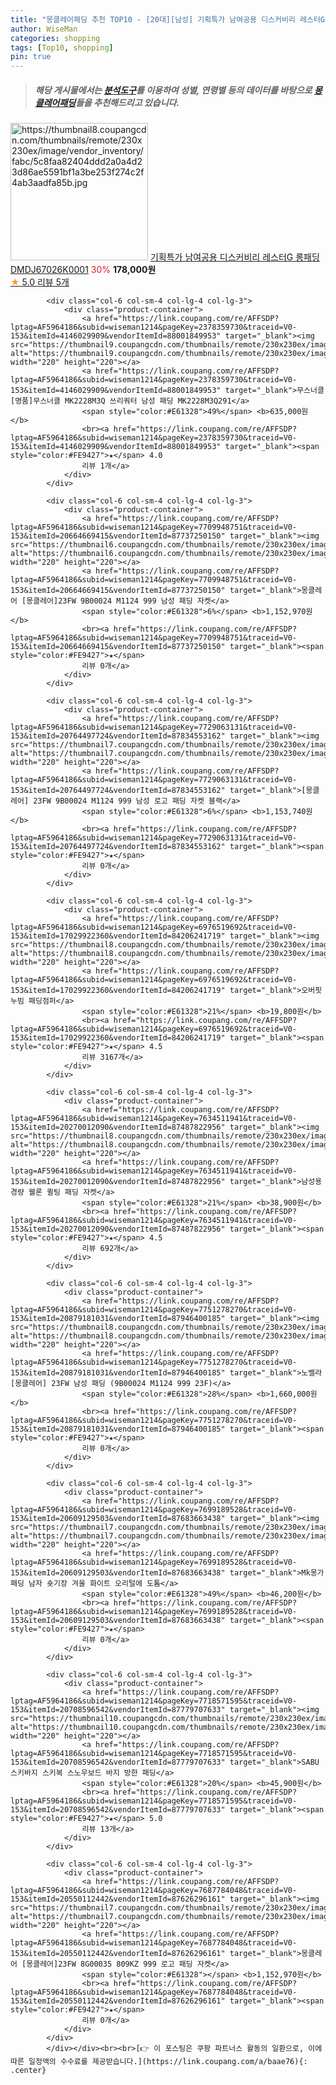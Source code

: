 ```yaml
---
title: "몽클레어패딩 추천 TOP10 - [20대][남성] 기획특가 남여공용 디스커비리 레스터G 롱패딩 DMDJ67026K0001"
author: WiseMan
categories: shopping
tags: [Top10, shopping]
pin: true
---
```


> ##### 해당 게시물에서는 [**분석도구**](https://itemscout.io/)를 이용하여 **성별**, **연령별** 등의 데이터를 바탕으로 [**몽클레어패딩**](https://link.coupang.com/a/baae76)들을 추천해드리고 있습니다.
<div class="container"><div class="row">
            <div class="col-6 col-sm-4 col-lg-4 col-lg-3">
                <div class="product-container">
                    <a href="https://link.coupang.com/re/AFFSDP?lptag=AF5964186&subid=wiseman1214&pageKey=7779140376&traceid=V0-153&itemId=21020727597&vendorItemId=88083934833" target="_blank"><img src="https://thumbnail8.coupangcdn.com/thumbnails/remote/230x230ex/image/vendor_inventory/fabc/5c8faa82404ddd2a0a4d23d86ae5591bf1a3be253f274c2f4ab3aadfa85b.jpg" alt="https://thumbnail8.coupangcdn.com/thumbnails/remote/230x230ex/image/vendor_inventory/fabc/5c8faa82404ddd2a0a4d23d86ae5591bf1a3be253f274c2f4ab3aadfa85b.jpg" width="220" height="220"></a>
                    <a href="https://link.coupang.com/re/AFFSDP?lptag=AF5964186&subid=wiseman1214&pageKey=7779140376&traceid=V0-153&itemId=21020727597&vendorItemId=88083934833" target="_blank">기획특가 남여공용 디스커비리 레스터G 롱패딩 DMDJ67026K0001</a>
                    <span style="color:#E61328">30%</span> <b>178,000원</b>
                    <br><a href="https://link.coupang.com/re/AFFSDP?lptag=AF5964186&subid=wiseman1214&pageKey=7779140376&traceid=V0-153&itemId=21020727597&vendorItemId=88083934833" target="_blank"><span style="color:#FE9427">★</span> 5.0
                    리뷰 5개</a>
                </div>
            </div>
            
            <div class="col-6 col-sm-4 col-lg-4 col-lg-3">
                <div class="product-container">
                    <a href="https://link.coupang.com/re/AFFSDP?lptag=AF5964186&subid=wiseman1214&pageKey=2378359730&traceid=V0-153&itemId=4146029909&vendorItemId=88001849953" target="_blank"><img src="https://thumbnail9.coupangcdn.com/thumbnails/remote/230x230ex/image/vendor_inventory/2bb8/aaa573487bf32f68ed38231d6013d815000707fd40145760bb06f0d1b622.jpg" alt="https://thumbnail9.coupangcdn.com/thumbnails/remote/230x230ex/image/vendor_inventory/2bb8/aaa573487bf32f68ed38231d6013d815000707fd40145760bb06f0d1b622.jpg" width="220" height="220"></a>
                    <a href="https://link.coupang.com/re/AFFSDP?lptag=AF5964186&subid=wiseman1214&pageKey=2378359730&traceid=V0-153&itemId=4146029909&vendorItemId=88001849953" target="_blank">무스너클 [명품]무스너클 MK2228M3Q 쓰리쿼터 남성 패딩 MK2228M3Q291</a>
                    <span style="color:#E61328">49%</span> <b>635,000원</b>
                    <br><a href="https://link.coupang.com/re/AFFSDP?lptag=AF5964186&subid=wiseman1214&pageKey=2378359730&traceid=V0-153&itemId=4146029909&vendorItemId=88001849953" target="_blank"><span style="color:#FE9427">★</span> 4.0
                    리뷰 1개</a>
                </div>
            </div>
            
            <div class="col-6 col-sm-4 col-lg-4 col-lg-3">
                <div class="product-container">
                    <a href="https://link.coupang.com/re/AFFSDP?lptag=AF5964186&subid=wiseman1214&pageKey=7709948751&traceid=V0-153&itemId=20664669415&vendorItemId=87737250150" target="_blank"><img src="https://thumbnail6.coupangcdn.com/thumbnails/remote/230x230ex/image/vendor_inventory/5aa9/865e6432a5c2ebb9b8af78e4013c66f77882ae87af6ae88814a3d5ec52e0.jpg" alt="https://thumbnail6.coupangcdn.com/thumbnails/remote/230x230ex/image/vendor_inventory/5aa9/865e6432a5c2ebb9b8af78e4013c66f77882ae87af6ae88814a3d5ec52e0.jpg" width="220" height="220"></a>
                    <a href="https://link.coupang.com/re/AFFSDP?lptag=AF5964186&subid=wiseman1214&pageKey=7709948751&traceid=V0-153&itemId=20664669415&vendorItemId=87737250150" target="_blank">몽클레어 [몽클레어]23FW 9B00024 M1124 999 남성 패딩 자켓</a>
                    <span style="color:#E61328">6%</span> <b>1,152,970원</b>
                    <br><a href="https://link.coupang.com/re/AFFSDP?lptag=AF5964186&subid=wiseman1214&pageKey=7709948751&traceid=V0-153&itemId=20664669415&vendorItemId=87737250150" target="_blank"><span style="color:#FE9427">★</span> 
                    리뷰 0개</a>
                </div>
            </div>
            
            <div class="col-6 col-sm-4 col-lg-4 col-lg-3">
                <div class="product-container">
                    <a href="https://link.coupang.com/re/AFFSDP?lptag=AF5964186&subid=wiseman1214&pageKey=7729063131&traceid=V0-153&itemId=20764497724&vendorItemId=87834553162" target="_blank"><img src="https://thumbnail7.coupangcdn.com/thumbnails/remote/230x230ex/image/vendor_inventory/65ad/93c4111c422370a8fd6fab92902ebf4a9906405e09f137fbff77c55cf086.jpg" alt="https://thumbnail7.coupangcdn.com/thumbnails/remote/230x230ex/image/vendor_inventory/65ad/93c4111c422370a8fd6fab92902ebf4a9906405e09f137fbff77c55cf086.jpg" width="220" height="220"></a>
                    <a href="https://link.coupang.com/re/AFFSDP?lptag=AF5964186&subid=wiseman1214&pageKey=7729063131&traceid=V0-153&itemId=20764497724&vendorItemId=87834553162" target="_blank">[몽클레어] 23FW 9B00024 M1124 999 남성 로고 패딩 자켓 블랙</a>
                    <span style="color:#E61328">6%</span> <b>1,153,740원</b>
                    <br><a href="https://link.coupang.com/re/AFFSDP?lptag=AF5964186&subid=wiseman1214&pageKey=7729063131&traceid=V0-153&itemId=20764497724&vendorItemId=87834553162" target="_blank"><span style="color:#FE9427">★</span> 
                    리뷰 0개</a>
                </div>
            </div>
            
            <div class="col-6 col-sm-4 col-lg-4 col-lg-3">
                <div class="product-container">
                    <a href="https://link.coupang.com/re/AFFSDP?lptag=AF5964186&subid=wiseman1214&pageKey=6976519692&traceid=V0-153&itemId=17029922360&vendorItemId=84206241719" target="_blank"><img src="https://thumbnail8.coupangcdn.com/thumbnails/remote/230x230ex/image/vendor_inventory/d073/c84a1f8c08a90669e09040b4e1012391cefa00fad2932bd58d07e24fbd46.jpg" alt="https://thumbnail8.coupangcdn.com/thumbnails/remote/230x230ex/image/vendor_inventory/d073/c84a1f8c08a90669e09040b4e1012391cefa00fad2932bd58d07e24fbd46.jpg" width="220" height="220"></a>
                    <a href="https://link.coupang.com/re/AFFSDP?lptag=AF5964186&subid=wiseman1214&pageKey=6976519692&traceid=V0-153&itemId=17029922360&vendorItemId=84206241719" target="_blank">오버핏 누빔 패딩점퍼</a>
                    <span style="color:#E61328">21%</span> <b>19,800원</b>
                    <br><a href="https://link.coupang.com/re/AFFSDP?lptag=AF5964186&subid=wiseman1214&pageKey=6976519692&traceid=V0-153&itemId=17029922360&vendorItemId=84206241719" target="_blank"><span style="color:#FE9427">★</span> 4.5
                    리뷰 3167개</a>
                </div>
            </div>
            
            <div class="col-6 col-sm-4 col-lg-4 col-lg-3">
                <div class="product-container">
                    <a href="https://link.coupang.com/re/AFFSDP?lptag=AF5964186&subid=wiseman1214&pageKey=7634511941&traceid=V0-153&itemId=20270012090&vendorItemId=87487822956" target="_blank"><img src="https://thumbnail8.coupangcdn.com/thumbnails/remote/230x230ex/image/vendor_inventory/68ca/8a8bd4b0a429e0dffed63de7cb13704348598a8b484c95931d661ea8272f.jpg" alt="https://thumbnail8.coupangcdn.com/thumbnails/remote/230x230ex/image/vendor_inventory/68ca/8a8bd4b0a429e0dffed63de7cb13704348598a8b484c95931d661ea8272f.jpg" width="220" height="220"></a>
                    <a href="https://link.coupang.com/re/AFFSDP?lptag=AF5964186&subid=wiseman1214&pageKey=7634511941&traceid=V0-153&itemId=20270012090&vendorItemId=87487822956" target="_blank">남성용 경량 웰론 퀼팅 패딩 자켓</a>
                    <span style="color:#E61328">21%</span> <b>38,900원</b>
                    <br><a href="https://link.coupang.com/re/AFFSDP?lptag=AF5964186&subid=wiseman1214&pageKey=7634511941&traceid=V0-153&itemId=20270012090&vendorItemId=87487822956" target="_blank"><span style="color:#FE9427">★</span> 4.5
                    리뷰 692개</a>
                </div>
            </div>
            
            <div class="col-6 col-sm-4 col-lg-4 col-lg-3">
                <div class="product-container">
                    <a href="https://link.coupang.com/re/AFFSDP?lptag=AF5964186&subid=wiseman1214&pageKey=7751278270&traceid=V0-153&itemId=20879181031&vendorItemId=87946400185" target="_blank"><img src="https://thumbnail8.coupangcdn.com/thumbnails/remote/230x230ex/image/vendor_inventory/b8ff/c3db6d732dc6bbf7094aa3fb86bdbbbb8f495b1c9317e2feba06d35cf959.jpg" alt="https://thumbnail8.coupangcdn.com/thumbnails/remote/230x230ex/image/vendor_inventory/b8ff/c3db6d732dc6bbf7094aa3fb86bdbbbb8f495b1c9317e2feba06d35cf959.jpg" width="220" height="220"></a>
                    <a href="https://link.coupang.com/re/AFFSDP?lptag=AF5964186&subid=wiseman1214&pageKey=7751278270&traceid=V0-153&itemId=20879181031&vendorItemId=87946400185" target="_blank">노벨라 [몽클레어] 23FW 남성 패딩 (9B00024 M1124 999 23F)</a>
                    <span style="color:#E61328">28%</span> <b>1,660,000원</b>
                    <br><a href="https://link.coupang.com/re/AFFSDP?lptag=AF5964186&subid=wiseman1214&pageKey=7751278270&traceid=V0-153&itemId=20879181031&vendorItemId=87946400185" target="_blank"><span style="color:#FE9427">★</span> 
                    리뷰 0개</a>
                </div>
            </div>
            
            <div class="col-6 col-sm-4 col-lg-4 col-lg-3">
                <div class="product-container">
                    <a href="https://link.coupang.com/re/AFFSDP?lptag=AF5964186&subid=wiseman1214&pageKey=7699189528&traceid=V0-153&itemId=20609129503&vendorItemId=87683663438" target="_blank"><img src="https://thumbnail7.coupangcdn.com/thumbnails/remote/230x230ex/image/vendor_inventory/6efd/bb5edd6826103011ebf5ec30746aa36a7f15785f8db398fb955ab4237d6d.jpg" alt="https://thumbnail7.coupangcdn.com/thumbnails/remote/230x230ex/image/vendor_inventory/6efd/bb5edd6826103011ebf5ec30746aa36a7f15785f8db398fb955ab4237d6d.jpg" width="220" height="220"></a>
                    <a href="https://link.coupang.com/re/AFFSDP?lptag=AF5964186&subid=wiseman1214&pageKey=7699189528&traceid=V0-153&itemId=20609129503&vendorItemId=87683663438" target="_blank">Mk몽가 패딩 남자 숏기장 겨울 화이트 오리털에 도톰</a>
                    <span style="color:#E61328">49%</span> <b>46,200원</b>
                    <br><a href="https://link.coupang.com/re/AFFSDP?lptag=AF5964186&subid=wiseman1214&pageKey=7699189528&traceid=V0-153&itemId=20609129503&vendorItemId=87683663438" target="_blank"><span style="color:#FE9427">★</span> 
                    리뷰 0개</a>
                </div>
            </div>
            
            <div class="col-6 col-sm-4 col-lg-4 col-lg-3">
                <div class="product-container">
                    <a href="https://link.coupang.com/re/AFFSDP?lptag=AF5964186&subid=wiseman1214&pageKey=7718571595&traceid=V0-153&itemId=20708596542&vendorItemId=87779707633" target="_blank"><img src="https://thumbnail10.coupangcdn.com/thumbnails/remote/230x230ex/image/vendor_inventory/14f1/9394ad97d89b91017c08287d757e4c36bc70195716ea4596ae65f3c8e785.jpg" alt="https://thumbnail10.coupangcdn.com/thumbnails/remote/230x230ex/image/vendor_inventory/14f1/9394ad97d89b91017c08287d757e4c36bc70195716ea4596ae65f3c8e785.jpg" width="220" height="220"></a>
                    <a href="https://link.coupang.com/re/AFFSDP?lptag=AF5964186&subid=wiseman1214&pageKey=7718571595&traceid=V0-153&itemId=20708596542&vendorItemId=87779707633" target="_blank">SABU 스키바지 스키복 스노우보드 바지 방한 패딩</a>
                    <span style="color:#E61328">20%</span> <b>45,900원</b>
                    <br><a href="https://link.coupang.com/re/AFFSDP?lptag=AF5964186&subid=wiseman1214&pageKey=7718571595&traceid=V0-153&itemId=20708596542&vendorItemId=87779707633" target="_blank"><span style="color:#FE9427">★</span> 5.0
                    리뷰 13개</a>
                </div>
            </div>
            
            <div class="col-6 col-sm-4 col-lg-4 col-lg-3">
                <div class="product-container">
                    <a href="https://link.coupang.com/re/AFFSDP?lptag=AF5964186&subid=wiseman1214&pageKey=7687784048&traceid=V0-153&itemId=20550112442&vendorItemId=87626296161" target="_blank"><img src="https://thumbnail7.coupangcdn.com/thumbnails/remote/230x230ex/image/vendor_inventory/8c69/6d9971a337e6163ab1b3a3d9819a9f9fb6beb8b464b74aab5faa4c8b2a32.jpg" alt="https://thumbnail7.coupangcdn.com/thumbnails/remote/230x230ex/image/vendor_inventory/8c69/6d9971a337e6163ab1b3a3d9819a9f9fb6beb8b464b74aab5faa4c8b2a32.jpg" width="220" height="220"></a>
                    <a href="https://link.coupang.com/re/AFFSDP?lptag=AF5964186&subid=wiseman1214&pageKey=7687784048&traceid=V0-153&itemId=20550112442&vendorItemId=87626296161" target="_blank">몽클레어 [몽클레어]23FW 8G00035 809KZ 999 로고 패딩 자켓</a>
                    <span style="color:#E61328"></span> <b>1,152,970원</b>
                    <br><a href="https://link.coupang.com/re/AFFSDP?lptag=AF5964186&subid=wiseman1214&pageKey=7687784048&traceid=V0-153&itemId=20550112442&vendorItemId=87626296161" target="_blank"><span style="color:#FE9427">★</span> 
                    리뷰 0개</a>
                </div>
            </div>
            </div></div><br><br>[👉 이 포스팅은 쿠팡 파트너스 활동의 일환으로, 이에 따른 일정액의 수수료를 제공받습니다.](https://link.coupang.com/a/baae76){: .center}